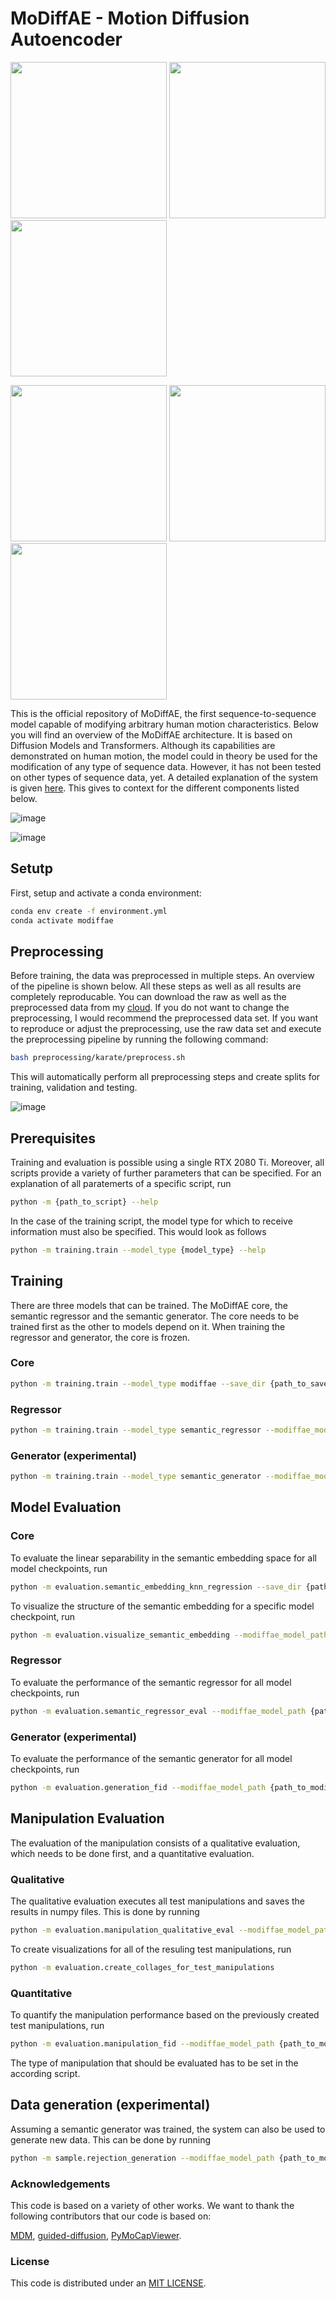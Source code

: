 # MoDiffAE - Motion Diffusion Autoencoder

<p float="left">
  <img src="images/technique_mod/high_kick.gif" width="250" />
  <img src="images/technique_mod/technique_arrow.png" width="250" /> 
  <img src="images/technique_mod/low_kick.gif" width="250" />
</p>

<p float="left">
  <img src="images/skill_level_mod/low_skill.gif" width="250" />
  <img src="images/skill_level_mod/skill_arrow.png" width="250" /> 
  <img src="images/skill_level_mod/high_skill.gif" width="250" />
</p>

This is the official repository of MoDiffAE, the first sequence-to-sequence model capable of modifying arbitrary human motion characteristics. Below you will find an overview of the MoDiffAE architecture. It is based on Diffusion Models and Transformers. Although its capabilities are demonstrated on human motion, the model could in theory be used for the modification of any type of sequence data. However, it has not been tested on other types of sequence data, yet. A detailed explanation of the system is given [here](https://e.pcloud.link/publink/show?code=kZVXG1ZQ8IxVVWQGb7CnzRPFy9aFSLyf2e7). This gives to context for the different components listed below.


![image](images/architecture_overview.svg)

![image](images/modiffae_architecture_detailed.svg)

## Setutp
First, setup and activate a conda environment:
```bash
conda env create -f environment.yml
conda activate modiffae
```

## Preprocessing 

Before training, the data was preprocessed in multiple steps. An overview of the pipeline is shown below. All these steps as well as all results are completely reproducable. You can download the raw as well as the preprocessed data from my [cloud](https://e.pcloud.link/publink/show?code=kZFusjZ5d1c0YIA6Xp0gEYKxQdzdFIJSGT7). If you do not want to change the preprocessing, I would recommend the preprocessed data set. If you want to reproduce or adjust the preprocessing, use the raw data set and execute the preprocessing pipeline by running the following command: 

```bash
bash preprocessing/karate/preprocess.sh
```
This will automatically perform all preprocessing steps and create splits for training, validation and testing.

![image](images/preprocessing_overview.png)

## Prerequisites
Training and evaluation is possible using a single RTX 2080 Ti.
Moreover, all scripts provide a variety of further parameters that can be specified. 
For an explanation of all paratemerts of a specific script, run
```bash
python -m {path_to_script} --help
```
In the case of the training script, the model type for which to receive information must also be specified. This would look as follows
```bash
python -m training.train --model_type {model_type} --help
```

## Training
There are three models that can be trained. The MoDiffAE core, the semantic regressor and the semantic generator. 
The core needs to be trained first as the other to models depend on it. 
When training the regressor and generator, the core is frozen. 

### Core 
```bash
python -m training.train --model_type modiffae --save_dir {path_to_save_dir} --test_participant {test_participant} --pose_rep {pose_representation}
```

### Regressor 
```bash
python -m training.train --model_type semantic_regressor --modiffae_model_path {path_to_modiffae_core_model}
```

### Generator (experimental)
```bash
python -m training.train --model_type semantic_generator --modiffae_model_path {path_to_modiffae_core_model}
```

## Model Evaluation

### Core 
To evaluate the linear separability in the semantic embedding space for all model checkpoints, run
```bash
python -m evaluation.semantic_embedding_knn_regression --save_dir {path_to_save_dir}
```
To visualize the structure of the semantic embedding for a specific model checkpoint, run
```bash
python -m evaluation.visualize_semantic_embedding --modiffae_model_path {path_to_modiffae_core_model}
```

### Regressor 
To evaluate the performance of the semantic regressor for all model checkpoints, run
```bash
python -m evaluation.semantic_regressor_eval --modiffae_model_path {path_to_modiffae_core_model} --save_dir {path_to_save_dir}
```

### Generator (experimental)
To evaluate the performance of the semantic generator for all model checkpoints, run
```bash
python -m evaluation.generation_fid --modiffae_model_path {path_to_modiffae_core_model}
```

## Manipulation Evaluation
The evaluation of the manipulation consists of a qualitative evaluation, which needs to be done first, and a quantitative evaluation. 
### Qualitative 
The qualitative evaluation executes all test manipulations and saves the results in numpy files. 
This is done by running 
```bash
python -m evaluation.manipulation_qualitative_eval --modiffae_model_path {path_to_modiffae_core_model} --semantic_regressor_model_path {path_to_regressor_model}
```
To create visualizations for all of the resuling test manipulations, run
```bash
python -m evaluation.create_collages_for_test_manipulations
```

### Quantitative
To quantify the manipulation performance based on the previously created test manipulations, run
```bash
python -m evaluation.manipulation_fid --modiffae_model_path {path_to_modiffae_core_model} --semantic_regressor_model_path {path_to_regressor_model}
```
The type of manipulation that should be evaluated has to be set in the according script.

## Data generation (experimental)
Assuming a semantic generator was trained, the system can also be used to generate new data. This can be done by running
```bash
python -m sample.rejection_generation --modiffae_model_path {path_to_modiffae_core_model} --semantic_generator_model_path {path_to_generator_model} --semantic_regressor_model_path {path_to_regressor_model}
```

### Acknowledgements
This code is based on a variety of other works. We want to thank the following contributors that our code is based on:

[MDM](https://github.com/GuyTevet/motion-diffusion-model/tree/main), [guided-diffusion](https://github.com/openai/guided-diffusion), [PyMoCapViewer](https://github.com/justamad/PyMoCapViewer). 

### License
This code is distributed under an [MIT LICENSE](LICENSE).

